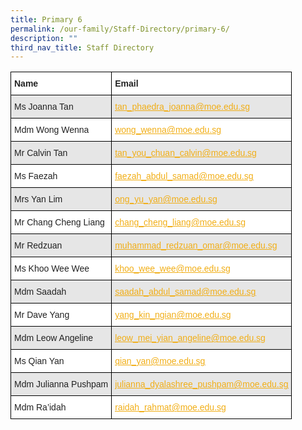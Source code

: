 ```yaml
---
title: Primary 6
permalink: /our-family/Staff-Directory/primary-6/
description: ""
third_nav_title: Staff Directory
---
```

<style type="text/css">
.tg  {border-collapse:collapse;border-spacing:0;}
.tg td{border-color:black;border-style:solid;border-width:1px;font-family:Arial, sans-serif;font-size:14px;
  overflow:hidden;padding:10px 5px;word-break:normal;}
.tg th{border-color:black;border-style:solid;border-width:1px;font-family:Arial, sans-serif;font-size:14px;
  font-weight:normal;overflow:hidden;padding:10px 5px;word-break:normal;}
.tg .tg-l2bf{background-color:#FFF;color:#222;font-weight:bold;text-align:left;vertical-align:top}
.tg .tg-h5mn{background-color:#E6E6E6;color:#222;text-align:left;vertical-align:middle}
.tg .tg-y5j8{background-color:#FFF;color:#F1AE16;text-align:left;text-decoration:underline;vertical-align:top}
.tg .tg-al0j{background-color:#E6E6E6;color:#F1AE16;text-align:left;text-decoration:underline;vertical-align:top}
.tg .tg-1ppo{background-color:#FFF;color:#222;text-align:left;vertical-align:middle}
</style>
<table class="tg">
<thead>
  <tr>
    <th class="tg-l2bf"><span style="font-weight:bold">Name</span></th>
    <th class="tg-l2bf"><span style="font-weight:bold">Email</span></th>
  </tr>
</thead>
<tbody>
  <tr>
    <td class="tg-h5mn">Ms Joanna Tan</td>
    <td class="tg-al0j"><a href="mailto:tan_phaedra_joanna@moe.edu.sg"><span style="text-decoration:underline;color:#F1AE16;background-color:transparent">tan_phaedra_joanna@moe.edu.sg</span></a></td>
  </tr>
  <tr>
    <td class="tg-1ppo">Mdm Wong Wenna</td>
    <td class="tg-y5j8"><a href="mailto:wong_wenna@moe.edu.sg"><span style="text-decoration:underline;color:#F1AE16;background-color:transparent">wong_wenna@moe.edu.sg</span></a></td>
  </tr>
  <tr>
    <td class="tg-h5mn">Mr Calvin Tan</td>
    <td class="tg-al0j"><a href="mailto:tan_you_chuan_calvin@moe.edu.sg"><span style="text-decoration:underline;color:#F1AE16;background-color:transparent">tan_you_chuan_calvin@moe.edu.sg</span></a></td>
  </tr>
  <tr>
    <td class="tg-1ppo">Ms Faezah</td>
    <td class="tg-y5j8"><a href="mailto:faezah_abdul_samad@moe.edu.sg"><span style="text-decoration:underline;color:#F1AE16;background-color:transparent">faezah_abdul_samad@moe.edu.sg</span></a></td>
  </tr>
  <tr>
    <td class="tg-h5mn">Mrs Yan Lim</td>
    <td class="tg-al0j"><a href="mailto:ong_yu_yan@moe.edu.sg"><span style="text-decoration:underline;color:#F1AE16;background-color:transparent">ong_yu_yan@moe.edu.sg</span></a></td>
  </tr>
  <tr>
    <td class="tg-1ppo">Mr Chang Cheng Liang</td>
    <td class="tg-y5j8"><a href="mailto:chang_cheng_liang@moe.edu.sg"><span style="text-decoration:underline;color:#F1AE16;background-color:transparent">chang_cheng_liang@moe.edu.sg</span></a></td>
  </tr>
  <tr>
    <td class="tg-h5mn">Mr Redzuan</td>
    <td class="tg-al0j"><a href="mailto:muhammad_redzuan_omar@moe.edu.sg"><span style="text-decoration:underline;color:#F1AE16;background-color:transparent">muhammad_redzuan_omar@moe.edu.sg</span></a></td>
  </tr>
  <tr>
    <td class="tg-1ppo">Ms Khoo Wee Wee</td>
    <td class="tg-y5j8"><a href="mailto:khoo_wee_wee@moe.edu.sg"><span style="text-decoration:underline;color:#F1AE16;background-color:transparent">khoo_wee_wee@moe.edu.sg</span></a></td>
  </tr>
  <tr>
    <td class="tg-h5mn">Mdm Saadah</td>
    <td class="tg-al0j"><a href="mailto:saadah_abdul_samad@moe.edu.sg"><span style="text-decoration:underline;color:#F1AE16;background-color:transparent">saadah_abdul_samad@moe.edu.sg</span></a></td>
  </tr>
  <tr>
    <td class="tg-1ppo">Mr Dave Yang</td>
    <td class="tg-y5j8"><a href="mailto:yang_kin_ngian@moe.edu.sg"><span style="text-decoration:underline;color:#F1AE16;background-color:transparent">yang_kin_ngian@moe.edu.sg</span></a></td>
  </tr>
  <tr>
    <td class="tg-h5mn">Mdm Leow Angeline</td>
    <td class="tg-al0j"><a href="mailto:leow_mei_yian_angeline@moe.edu.sg"><span style="text-decoration:underline;color:#F1AE16;background-color:transparent">leow_mei_yian_angeline@moe.edu.sg</span></a></td>
  </tr>
  <tr>
    <td class="tg-1ppo">Ms Qian Yan</td>
    <td class="tg-y5j8"><a href="mailto:qian_yan@moe.edu.sg"><span style="text-decoration:underline;color:#F1AE16;background-color:transparent">qian_yan@moe.edu.sg</span></a></td>
  </tr>
  <tr>
    <td class="tg-h5mn">Mdm Julianna Pushpam</td>
    <td class="tg-al0j"><a href="mailto:julianna_dyalashree_pushpam@moe.edu.sg"><span style="text-decoration:underline;color:#F1AE16;background-color:transparent">julianna_dyalashree_pushpam@moe.edu.sg</span></a></td>
  </tr>
  <tr>
    <td class="tg-1ppo">Mdm Ra’idah</td>
    <td class="tg-y5j8"><a href="mailto:raidah_rahmat@moe.edu.sg"><span style="text-decoration:underline;color:#F1AE16;background-color:transparent">raidah_rahmat@moe.edu.sg</span></a></td>
  </tr>
</tbody>
</table>